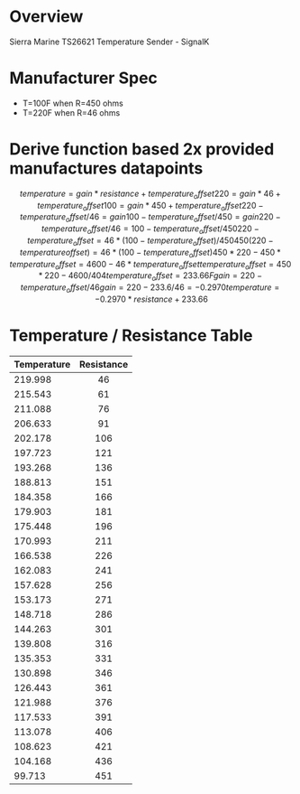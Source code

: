 # Overview

Sierra Marine TS26621 Temperature Sender - SignalK

# Manufacturer Spec
* T=100F when R=450 ohms
* T=220F when R=46 ohms

# Derive function based 2x provided manufactures datapoints
```math
temperature = gain * resistance + temperature_offset

220 = gain * 46 + temperature_offset

100 = gain * 450 + temperature_offset

220 - temperature_offset / 46 = gain

100 - temperature_offset / 450 = gain

220 - temperature_offset / 46 = 100 - temperature_offset / 450

220 - temperature_offset = 46 * (100 - temperature_offset) / 450

450(220-temperatureoffset) = 46 * (100 - temperature_offset)

450*220 - 450*temperature_offset = 4600 - 46*temperature_offset

temperature_offset = 450*220-4600 / 404

temperature_offset = 233.66 F

gain = 220 - temperature_offset/46

gain = 220 - 233.6/46 =  -0.2970

temperature = -0.2970 * resistance + 233.66
```

# Temperature / Resistance Table

| Temperature |	Resistance |
| ----------- |:----------:|
|219.998      |    46      |
|215.543      | 61         |
|211.088      | 76         |
|206.633|	91|
|202.178|	106|
|197.723|	121|
|193.268|	136|
|188.813|	151|
|184.358|	166|
|179.903|	181|
|175.448|	196|
|170.993|	211|
|166.538|	226|
|162.083|	241|
|157.628|	256|
|153.173|	271|
|148.718|	286|
|144.263|	301|
|139.808|	316|
|135.353|	331|
|130.898|	346|
|126.443|	361|
|121.988|	376|
|117.533|	391|
|113.078|	406|
|108.623|	421|
|104.168|	436|
|99.713	|       451|

